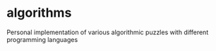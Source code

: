 # algorithms
Personal implementation of various algorithmic puzzles with different programming languages
